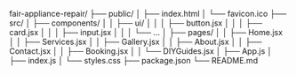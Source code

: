 fair-appliance-repair/
├── public/
│   ├── index.html
│   └── favicon.ico
├── src/
│   ├── components/
│   │   ├── ui/
│   │   │   ├── button.jsx
│   │   │   ├── card.jsx
│   │   │   ├── input.jsx
│   │   │   └── ...
│   ├── pages/
│   │   ├── Home.jsx
│   │   ├── Services.jsx
│   │   ├── Gallery.jsx
│   │   ├── About.jsx
│   │   ├── Contact.jsx
│   │   ├── Booking.jsx
│   │   └── DIYGuides.jsx
│   ├── App.js
│   ├── index.js
│   └── styles.css
├── package.json
└── README.md
